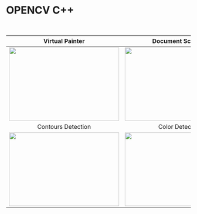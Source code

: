 # OPENCV C++ 
</br>

|Virtual Painter|Document Scanner|Number Plate Detector|
|:----:|:----:|:----:|
|<img src="https://github.com/murtazahassan/Learn-OpenCV-in-3-hours/blob/master/Tumbnails/project1.gif" width="300" height="200" />|<img src="https://github.com/murtazahassan/Learn-OpenCV-in-3-hours/blob/master/Tumbnails/project2.gif" width="300" height="200" />|<img src="https://github.com/murtazahassan/Learn-OpenCV-in-3-hours/blob/master/Tumbnails/project3.gif" width="300" height="200" /> </br>|
|Contours Detection|Color Detection|Face Detection|
|<img src="https://github.com/murtazahassan/Learn-OpenCV-in-3-hours/blob/master/Tumbnails/Marker.gif" width="300" height="200" />|<img src="https://github.com/murtazahassan/Learn-OpenCV-in-3-hours/blob/master/Tumbnails/Chapter7.gif" width="300" height="200" />|<img src="https://github.com/murtazahassan/Learn-OpenCV-in-3-hours/blob/master/Tumbnails/Chapter9.gif" width="300" height="200" /> </br>|



